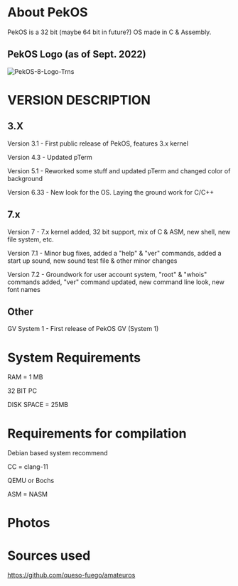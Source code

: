 
# About PekOS
PekOS is a 32 bit (maybe 64 bit in future?) OS made in C & Assembly.

## PekOS Logo (as of Sept. 2022)

![PekOS-8-Logo-Trns](https://user-images.githubusercontent.com/94230991/192030496-80292562-9da4-46bd-9674-ad6ec12861fc.png)

[//]: <![PekOSlogonew](https://user-images.githubusercontent.com/94230991/149319315-a9a305ab-6b3d-4501-a50e-cd7600890cb8.png)  PekOS logo>

# VERSION DESCRIPTION

## 3.X
Version 3.1  - First public release of PekOS, features 3.x kernel

Version 4.3  - Updated pTerm

Version 5.1  - Reworked some stuff and updated pTerm and changed color of background

Version 6.33 - New look for the OS. Laying the ground work for C/C++

## 7.x
Version 7    - 7.x kernel added, 32 bit support, mix of C & ASM, new shell, new file system, etc.

Version 7.1  - Minor bug fixes, added a "help" & "ver" commands, added a start up sound, new sound test file & other minor changes

Version 7.2  - Groundwork for user account system, "root" & "whois" commands added, "ver" command updated, new command line look, new font names

## Other
GV System 1  - First release of PekOS GV (System 1)

# System Requirements

RAM = 1 MB

32 BIT PC

DISK SPACE = 25MB

# Requirements for compilation

Debian based system recommend

CC = clang-11

QEMU or Bochs

ASM = NASM

# Photos

# Sources used
https://github.com/queso-fuego/amateuros
